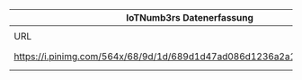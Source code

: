 |IoTNumb3rs Datenerfassung|||||||||||
| ---- | ---- | ---- | ---- | ---- | ---- | ---- | ---- | ---- | ---- | ---- |
||||||||||||
|URL|home_url|filename|device_class|device_count|market_class|market_volume|prognosis_year|publication_year|authorship_class|Dropbox folder|
|https://i.pinimg.com/564x/68/9d/1d/689d1d47ad086d1236a2a1f1d9452e2c.jpg|https://visual.ly/community/infographic/technology/iot-nightmares|file22_689d1d47ad086d1236a2a1f1d9452e2c.jpg||||||||marielledemuth/20181223-1200|

